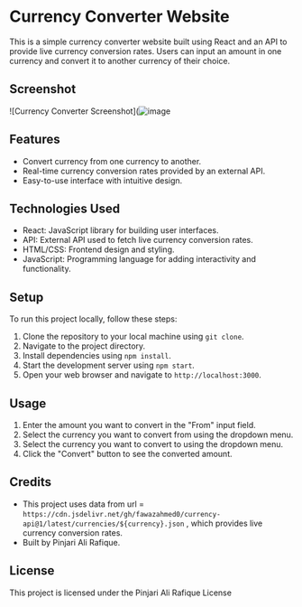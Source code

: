 # Currency Converter Website

This is a simple currency converter website built using React and an API to provide live currency conversion rates. Users can input an amount in one currency and convert it to another currency of their choice.

## Screenshot

![Currency Converter Screenshot](![image](https://github.com/AliRafiquePinjari/currency-convertor/assets/105441038/b49ff8aa-36dd-4a07-adc7-3a4f42609b33)



## Features

- Convert currency from one currency to another.
- Real-time currency conversion rates provided by an external API.
- Easy-to-use interface with intuitive design.

## Technologies Used

- React: JavaScript library for building user interfaces.
- API: External API used to fetch live currency conversion rates.
- HTML/CSS: Frontend design and styling.
- JavaScript: Programming language for adding interactivity and functionality.

## Setup

To run this project locally, follow these steps:

1. Clone the repository to your local machine using `git clone`.
2. Navigate to the project directory.
3. Install dependencies using `npm install`.
4. Start the development server using `npm start`.
5. Open your web browser and navigate to `http://localhost:3000`.

## Usage

1. Enter the amount you want to convert in the "From" input field.
2. Select the currency you want to convert from using the dropdown menu.
3. Select the currency you want to convert to using the dropdown menu.
4. Click the "Convert" button to see the converted amount.

## Credits

- This project uses data from url = `https://cdn.jsdelivr.net/gh/fawazahmed0/currency-api@1/latest/currencies/${currency}.json`
, which provides live currency conversion rates.
- Built by Pinjari Ali Rafique.

## License

This project is licensed under the Pinjari Ali Rafique License 
